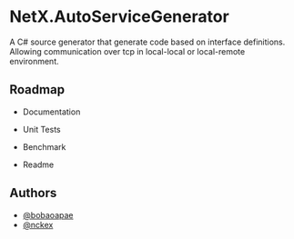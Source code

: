 
# NetX.AutoServiceGenerator

A C# source generator that generate code based on interface definitions. Allowing communication over tcp in local-local or local-remote environment.




## Roadmap

- Documentation

- Unit Tests

- Benchmark

- Readme


## Authors

- [@bobaoapae](https://github.com/bobaoapae)
- [@nckex](https://github.com/nckex)
